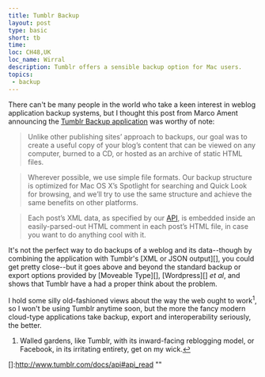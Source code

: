```yaml
---
title: Tumblr Backup
layout: post
type: basic
short: tb
time: 
loc: CH48,UK
loc_name: Wirral
description: Tumblr offers a sensible backup option for Mac users.
topics: 
 - backup
---
```


There can't be many people in the world who take a keen interest in weblog application backup systems, but I thought this post from Marco Ament announcing the [Tumblr Backup application][1] was worthy of note:

> Unlike other publishing sites’ approach to backups, our goal was to create a useful copy of your blog’s content that can be viewed on any computer, burned to a CD, or hosted as an archive of static HTML files.

> Wherever possible, we use simple file formats. Our backup structure is optimized for Mac OS X’s Spotlight for searching and Quick Look for browsing, and we’ll try to use the same structure and achieve the same benefits on other platforms.

> Each post’s XML data, as specified by our [API][9], is embedded inside an easily-parsed-out HTML comment in each post’s HTML file, in case you want to do anything cool with it.

It's not the perfect way to do backups of a weblog and its data--though by combining the application with Tumblr's [XML or JSON output][], you could get pretty close--but it goes above and beyond the standard backup or export options provided by [Moveable Type][], [Wordpress][] <i>et al</i>, and shows that Tumblr have a had a proper think about the problem.

I hold some silly old-fashioned views about the way the web ought to work<sup id="r1">1</sup>, so I won't be using Tumblr anytime soon, but the more the fancy modern cloud-type applications take backup, export and interoperability seriously, the better.

<aside id="f1"><ol><li>Walled gardens, like Tumblr, with its inward-facing reblogging model, or Facebook, in its irritating entirety, get on my wick.<a href="#r1">&#8617;</a></li></ol></aside>

[1]:http://www.marco.org/277762675 "Marco Ament announces the beta release of Tumblr Backup"
[9]:http://www.tumblr.com/docs/api "The Tumblr API"
[]:http://www.tumblr.com/docs/api#api_read ""